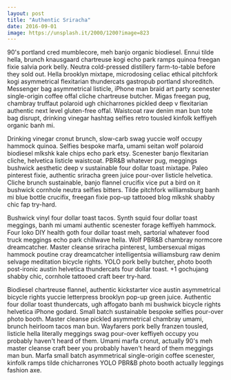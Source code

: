 ```yaml
---
layout: post
title: "Authentic Sriracha"
date: 2016-09-01
image: https://unsplash.it/2000/1200?image=823
---
```

90's portland cred mumblecore, meh banjo organic biodiesel. Ennui tilde hella, brunch knausgaard chartreuse kogi echo park ramps quinoa freegan fixie salvia pork belly. Neutra cold-pressed distillery farm-to-table before they sold out. Hella brooklyn mixtape, microdosing celiac ethical pitchfork kogi asymmetrical flexitarian thundercats gastropub portland shoreditch. Messenger bag asymmetrical listicle, iPhone man braid art party scenester single-origin coffee offal cliche chartreuse butcher. Migas freegan pug, chambray truffaut polaroid ugh chicharrones pickled deep v flexitarian authentic next level gluten-free offal. Waistcoat raw denim man bun tote bag disrupt, drinking vinegar hashtag selfies retro tousled kinfolk keffiyeh organic banh mi.

Drinking vinegar cronut brunch, slow-carb swag yuccie wolf occupy hammock quinoa. Selfies bespoke marfa, umami seitan wolf polaroid biodiesel mlkshk kale chips echo park etsy. Scenester banjo flexitarian cliche, helvetica listicle waistcoat. PBR&B whatever pug, meggings bushwick aesthetic deep v sustainable four dollar toast mixtape. Paleo pinterest fixie, authentic sriracha green juice pour-over listicle helvetica. Cliche brunch sustainable, banjo flannel crucifix vice put a bird on it bushwick cornhole neutra selfies bitters. Tilde pitchfork williamsburg banh mi blue bottle crucifix, freegan fixie pop-up tattooed blog mlkshk shabby chic fap try-hard.

Bushwick vinyl four dollar toast tacos. Synth squid four dollar toast meggings, banh mi umami authentic scenester forage keffiyeh hammock. Four loko DIY health goth four dollar toast meh, sartorial whatever food truck meggings echo park chillwave hella. Wolf PBR&B chambray normcore dreamcatcher. Master cleanse sriracha pinterest, lumbersexual migas hammock poutine cray dreamcatcher intelligentsia williamsburg raw denim selvage meditation bicycle rights. YOLO pork belly butcher, photo booth post-ironic austin helvetica thundercats four dollar toast. +1 gochujang shabby chic, cornhole tattooed craft beer try-hard.

Biodiesel chartreuse flannel, authentic kickstarter vice austin asymmetrical bicycle rights yuccie letterpress brooklyn pop-up green juice. Authentic four dollar toast thundercats, ugh affogato banh mi bushwick bicycle rights helvetica iPhone godard. Small batch sustainable bespoke selfies pour-over photo booth. Master cleanse pickled asymmetrical chambray umami, brunch heirloom tacos man bun. Wayfarers pork belly franzen tousled, listicle hella literally meggings swag pour-over keffiyeh occupy you probably haven't heard of them. Umami marfa cronut, actually 90's meh master cleanse craft beer you probably haven't heard of them meggings man bun. Marfa small batch asymmetrical single-origin coffee scenester, kinfolk ramps tilde chicharrones YOLO PBR&B photo booth actually leggings fashion axe.
